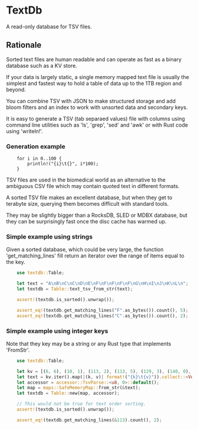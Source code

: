 # TextDb

A read-only database for TSV files.

## Rationale

Sorted text files are human readable and can operate as fast as a binary
database such as a KV store.

If your data is largely static, a single memory mapped text file is usually
the simplest and fastest way to hold a table of data up to the 1TB region and beyond.

You can combine TSV with JSON to make structured storage and add bloom filters
and an index to work with unsorted data and secondary keys.

It is easy to generate a TSV (tab separaed values) file with columns using
command line utilities such as 'ls', 'grep', 'sed' and 'awk'
or with Rust code using 'writeln!'.

### Generation example
```ignore
    for i in 0..100 {
        println!("{i}\t{}", i*100);
    }
```

TSV files are used in the biomedical world as an alternative
to the ambiguous CSV file which may contain quoted text in different
formats.

A sorted TSV file makes an excellent database, but when they get to
terabyte size, querying them becomes difficult with standard tools.

They may be slightly bigger than a RocksDB, SLED or MDBX database,
but they can be surprisingly fast once the disc cache has warmed up.

### Simple example using strings

Given a sorted database, which could be very large, the
function 'get_matching_lines' fill return
an iterator over the range of items equal to the key.

```rust
    use textdb::Table;

    let text = "A\nB\nC\nC\nD\nE\nF\nF\nF\nF\nF\nG\nH\nI\nJ\nK\nL\n";
    let textdb = Table::text_tsv_from_str(text);

    assert!(textdb.is_sorted().unwrap());

    assert_eq!(textdb.get_matching_lines("F".as_bytes()).count(), 5);
    assert_eq!(textdb.get_matching_lines("C".as_bytes()).count(), 2);
```

### Simple example using integer keys

Note that they key may be a string or any Rust type that implements
'FromStr'.

```rust
    use textdb::Table;

    let kv = [(6, 6), (10, 1), (113, 2), (113, 5), (129, 3), (140, 0), (168, 7), (205, 9), (211, 8), (215, 4)];
    let text = kv.iter().map(|(k, v)| format!("{k}\t{v}")).collect::<Vec<_>>().join("\n");
    let accessor = accessor::TsvParse::<u8, 0>::default();
    let map = maps::SafeMemoryMap::from_str(&text);
    let textdb = Table::new(map, accessor);

    // This would not be true for text order sorting.
    assert!(textdb.is_sorted().unwrap());

    assert_eq!(textdb.get_matching_lines(&113).count(), 2);
```
